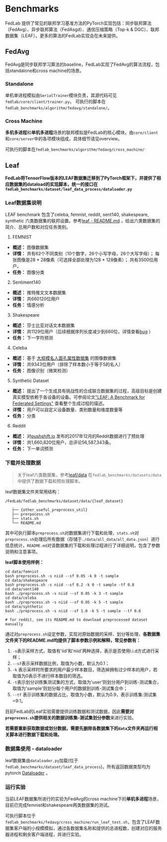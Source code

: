 # Benchmarks

FedLab 提供了常见的联邦学习基准方法的PyTorch实现包括：同步联邦算法（FedAvg）、异步联邦算法（FedAsgd）、通信压缩策略（Top-k & DGC）、联邦数据集（LEAF）。更多的算法的FedLab实现会在未来提供。

## FedAvg

FedAvg是同步联邦学习算法的baseline，FedLab实现了FedAvg的算法流程，包括standalone和cross machine的场景。

### Standalone

单机单进程模拟由`SerialTrainer`模块负责，其源代码可见`fedlab/core/client/trainer.py`，
可执行的脚本在`fedlab_benchmarks/algorithm/fedavg/standalone/`。

### Cross Machine

**多机多进程**和**单机多进程**场景的联邦模拟是FedLab的核心模块，由`core/client`和`core/server`中的各项模块组成，具体细节请见overview。

可执行的脚本在`fedlab_benchmarks/algorithm/fedavg/cross_machine/`

## Leaf

**FedLab将TensorFlow版本的LEAF数据集迁移到了PyTorch框架下，并提供了相应数据集的dataload的实现脚本，统一的接口在`fedlab_benchmarks/dataset/leaf_data_process/dataloader.py`**

### Leaf数据集说明

LEAF benchmark 包含了celeba, femnist, reddit, sent140, shakespeare, synthetic 六类数据集的联邦设置。参考[leaf - README.md](https://github.com/TalwalkarLab/leaf) ，给出六类数据集的简介、总用户数和对应任务类别。

1. FEMNIST
- **概述：** 图像数据集
- **详情：**
  共有62个不同类别（10个数字，26个小写字母，26个大写字母）；
  每张图像是28 * 28像素（可选择全部处理为128 * 128像素）；
  共有3500位用户。
- **任务：** 图像分类

2. Sentiment140

- **概述：** 推特推文文本数据集
- **详情：** 共660120位用户
- **任务：** 情感分析

3. Shakespeare

- **概述：** 莎士比亚对话文本数据集
- **详情：** 共1129位用户（后续根据序列长度减少到660位，详情查看[bug](https://github.com/TalwalkarLab/leaf/issues/19) ）
- **任务：** 下一字符预测

4. Celeba

- **概述：** 基于 [大规模名人面孔属性数据集](http://mmlab.ie.cuhk.edu.hk/projects/CelebA.html) 的图像数据集
- **详情：** 共9343位用户（排除了样本数小于等于5的名人）
- **任务：** 图像识别（微笑检测）

5. Synthetic Dataset

- **概述：** 提出了一个生成具有挑战性的合成联合数据集的过程，高级目标是创建真实模型依赖于各设备的设备。可参阅论文["LEAF: A Benchmark for Federated Settings"](https://arxiv.org/abs/1812.01097) 查看整个生成过程的描述。
- **详情：** 用户可以自定义设备数量、类别数量和维度数量等
- **任务：** 分类

6. Reddit

- **概述：** 对[pushshift.io](https://files.pushshift.io/reddit/) 发布的2017年12月的Reddit数据进行了预处理
- **详情：** 共1,660,820位用户，总评论56,587,343条。
- **任务：** 下一单词预测

### 下载并处理数据

> 关于leaf六类数据集，参考[leaf/data](https://github.com/TalwalkarLab/leaf/tree/master/data) 在`fedlab_benchmarks/datasets/data`中提供了数据下载和预处理脚本。

leaf数据集文件夹常用结构：

```
/FedLab/fedlab_benchmarks/dataset/data/{leaf_dataset}

   ├── {other_useful_preprocess_util}
   ├── prerpocess.sh
   ├── stats.sh
   └── README.md
```

其中可执行脚本`preprocess.sh`对数据集进行下载和处理，`stats.sh`对`preprocess.sh`处理后所有数据（存储于`./data/all_data/all_data.json`）进行信息统计，`README.md`对该数据集的下载和处理过程进行了详细说明，包含了参数说明和注意事项。

**leaf脚本使用样例：**

```shell
cd data/femnist
bash preprocess.sh -s niid --sf 0.05 -k 0 -t sample
cd data/shakespeare
bash preprocess.sh -s niid --sf 0.2 -k 0 -t sample -tf 0.8
cd data/sent140
bash ./preprocess.sh -s niid --sf 0.05 -k 3 -t sample
cd data/celeba
bash ./preprocess.sh -s niid --sf 0.05 -k 5 -t sample
cd data/synthetic
bash ./preprocess.sh -s niid --sf 1.0 -k 5 -t sample --tf 0.6

# for reddit, see its README.md to download preprocessed dataset manually
```

通过对`preprocess.sh`设定参数，实现对原始数据的采样、划分等处理，**各数据集文件夹下的README.md均提供了脚本参数示例和解释，常见参数有：**

1. `-s`表示采样方式，取值有'iid'和'niid'两种选择，表示是否使用i.i.d方式进行采样；
2. `--sf`表示采样数据比例，取值为小数，默认为0.1；
3. `-k` 表示采样时所要求的用户最少样本数目，筛选掉拥有过少样本的用户，若取值为0表示不进行样本数目的筛选。
4. `-t`表示划分训练集测试集的方式，取值为'user'则划分用户到训练-测试集合，取值为'sample'则划分每个用户的数据到训练-测试集合中；
5. `--tf` 表示训练集的数据占比，取值为小数，默认为0.9，表示训练集:测试集=9:1。

目前FedLab的Leaf实验需要提供训练数据和测试数据，因此**需要对`preprocess.sh`提供相关的数据训练集-测试集划分参数**来进行实验。

**若需要重新获取数据或划分数据，需要先删除各数据集下的`data`文件夹再运行相关脚本进行数据下载和处理。**

### 数据集使用 - dataloader

leaf数据集由`dataloader.py`加载(位于`fedlab_benchmarks/dataset/leaf_data_process`)，所有返回数据类型均为pytorch [Dataloader](https://pytorch.org/docs/stable/data.html) 。

### 运行实验

当前LEAF数据集所进行的实验为FedAvg的cross machine下的**单机多进程**场景，目前已完成femnist和shakespeare两类数据集的测试。

可执行脚本位于 `fedlab_benchmarks/fedavg/cross_machine/run_leaf_test.sh`，包含了LEAF数据集客户端的小规模模拟，通过各数据集名称和提供的总进程数，创建对应的服务器进程和剩余客户端进程，并进行实验。
